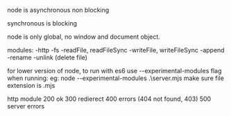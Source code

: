 node is asynchronous
non blocking

synchronous is blocking

node is only global, no window and document object.

modules:
-http
-fs
	-readFile, readFileSync
	-writeFile, writeFileSync
	-append
	-rename
	-unlink (delete file)

for lower version of node, to run with es6 use --experimental-modules flag when running:
	eg: node --experimental-modules .\server.mjs
	make sure file extension is .mjs

http module
200 ok
300 redierect
400 errors (404 not found, 403)
500 server errors
